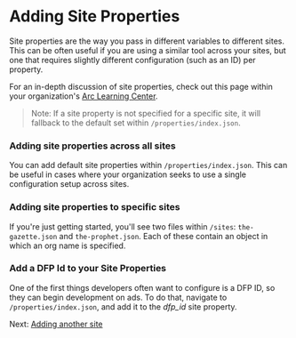 # Adding Site Properties

Site properties are the way you pass in different variables to different sites. This can be often useful if you are using a similar tool across your sites, but one that requires slightly different configuration (such as an ID) per property.

For an in-depth discussion of site properties, check out this page within your organization's [Arc Learning Center](https://redirector.arcpublishing.com/alc/arc-products/pagebuilder/fusion/documentation/api/feature-pack/properties.md).

> Note: If a site property is not specified for a specific site, it will fallback to the default set within `/properties/index.json`.

### Adding site properties across all sites

You can add default site properties within `/properties/index.json`. This can be useful in cases where your organization seeks to use a single configuration setup across sites.

### Adding site properties to specific sites

If you're just getting started, you'll see two files within `/sites`: `the-gazette.json` and `the-prophet.json`. Each of these contain an object in which an org name is specified.

### Add a DFP Id to your Site Properties

One of the first things developers often want to configure is a DFP ID, so they can begin development on ads. To do that, navigate to `/properties/index.json`, and add it to the _dfp_id_ site property.

Next: [Adding another site](./adding-another-site.md)
